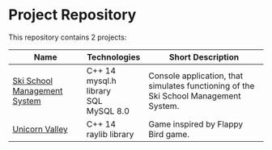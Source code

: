 # Project Repository

This repository contains 2 projects:

Name|Technologies|Short Description
---|---|---
|[Ski School Management System](https://github.com/ElaKmita/projects/tree/main/Ski%20School%20Management%20System)|  C++ 14 <br> mysql.h library <br> SQL <br> MySQL 8.0| Console application, that simulates functioning of the Ski School Management System.
|[Unicorn Valley](https://github.com/ElaKmita/projects/tree/main/Unicorn%20Valley)|C++ 14 <br> raylib library| Game inspired by Flappy Bird game.
